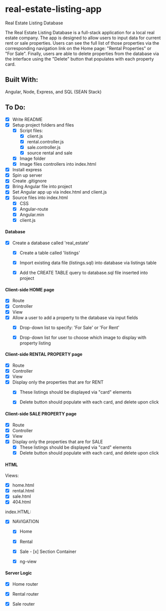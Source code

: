# real-estate-listing-app
Real Estate Listing Database

The Real Estate Listing Database is a full-stack application for a local real estate company. The app is designed to allow users to input data for current rent or sale properties. Users can see the full list of those properties via the corresponding navigation link on the Home page: "Rental Properties" or "For Sale". Finally, users are able to delete properties from the database via the interface using the "Delete" button that populates with each property card. 

## Built With:
Angular, Node, Express, and SQL (SEAN Stack)

## To Do: 
- [x] Write README
- [x] Setup project folders and files
  - [x] Script files:
    - [x] client.js
    - [x] rental.controller.js
    - [x] sale.controller.js
    - [x] source rental and sale 
  - [x] Image folder
   - [x] Image files
    controllers into index.html

- [x] Install express
- [x] Spin up server
- [x] Create .gitignore 
- [x] Bring Angular file into project
- [x] Set Angular app up via index.html and client.js
- [x] Source files into index.html
  - [x] CSS
  - [x] Angular-route
  - [x] Angular.min
  - [x] client.js

#### Database 
- [x] Create a database called 'real_estate' 
  - [x] Create a table called 'listings'
  - [x] Import existing data file (listings.sql) into database via listings table
  - [x] Add the CREATE TABLE query to database.sql file inserted into project

  
#### Client-side HOME page
  - [x] Route
  - [x] Controller
  - [x] View
  - [x] Allow a user to add a property to the database via input fields
    - [x] Drop-down list to specify: 'For Sale' or 'For Rent'
    - [x] Drop-down list for user to choose which image to display with property listing
    
  

 #### Client-side RENTAL PROPERTY page
  - [x] Route
  - [x] Controller
  - [x] View
  - [x] Display only the properties that are for RENT
      - [x] These listings should be displayed via "card" elements
      - [x] Delete button should populate with each card, and delete upon click
  
  
 #### Client-side SALE PROPERTY page
  - [x] Route
  - [x] Controller
  - [x] View
  - [x] Display only the properties that are for SALE
      - [x] These listings should be displayed via "card" elements
      - [x] Delete button should populate with each card, and delete upon click
  
#### HTML
   Views:
   - [x] home.html
   - [x] rental.html
   - [x] sale.html
   - [x] 404.html
   
   index.HTML:
   - [x] NAVIGATION
       - [x] Home
       - [x] Rental
       - [x] Sale
    - [x] Section Container
       - [x] ng-view
          

#### Server Logic
- [x] Home router
- [x] Rental router
- [x] Sale router





 

